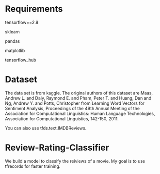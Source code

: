 # Requirements

tensorflow==2.8

sklearn

pandas

matplotlib

tensorflow_hub

# Dataset
The data set is from kaggle. The original authors of this dataset are Maas, Andrew L. and Daly, Raymond E. and Pham, Peter T. and Huang, Dan and Ng, Andrew Y. and Potts, Christopher from Learning Word Vectors for Sentiment Analysis, Proceedings of the 49th Annual Meeting of the Association for Computational Linguistics: Human Language Technologies, Association for Computational Linguistics, 142-150, 2011.

You can also use tfds.text.IMDBReviews.

# Review-Rating-Classifier

We build a model to classify the reiviews of a movie.
My goal is to use tfrecords for faster training.
